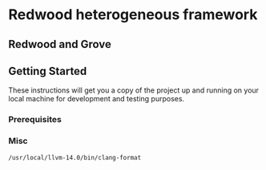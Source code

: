 # Redwood heterogeneous framework

## Redwood and Grove

## Getting Started

These instructions will get you a copy of the project up and running on your local
machine for development and testing purposes.

### Prerequisites

### Misc

`/usr/local/llvm-14.0/bin/clang-format`
